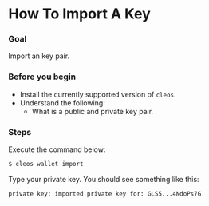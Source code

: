 # How To Import A Key

### Goal
Import an key pair.

### Before you begin
  * Install the currently supported version of `cleos`.
  * Understand the following:
    * What is a public and private key pair.

### Steps
Execute the command below:
```sh
$ cleos wallet import
```

Type your private key. You should see something like this:
```
private key: imported private key for: GLS5...4NdoPs7G
```